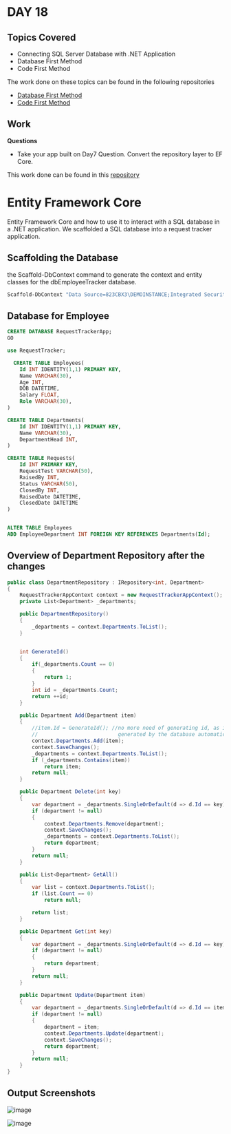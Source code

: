 # DAY 18

## Topics Covered

- Connecting SQL Server Database with .NET Application
- Database First Method
- Code First Method

The work done on these topics can be found in the following repositories

- [Database First Method](./SampleEFApplicationSolution)
- [Code First Method](./EFCoreCodeFirstAppSolution)

## Work

**Questions**
- Take your app built on Day7 Question. Convert the repository layer to EF Core. 

This work done can be found in this [repository](https://github.com/RajKousik/GenSparkTraining/tree/master/Day7/RequestTrackerSolution)

# Entity Framework Core 

Entity Framework Core and how to use it to interact with a SQL database in a .NET application. We scaffolded a SQL database into a request tracker application.

## Scaffolding the Database

the Scaffold-DbContext command to generate the context and entity classes for the dbEmployeeTracker database.

```bash
Scaffold-DbContext "Data Source=823CBX3\DEMOINSTANCE;Integrated Security=true;Initial Catalog=RequestTrackerApp" Microsoft.EntityFrameworkCore.SqlServer -OutputDir Model
```

## Database for Employee


```sql
CREATE DATABASE RequestTrackerApp;
GO

use RequestTracker;

  CREATE TABLE Employees(
	Id INT IDENTITY(1,1) PRIMARY KEY,
	Name VARCHAR(30),
	Age INT,
	DOB DATETIME,
	Salary FLOAT,
	Role VARCHAR(30),
)

CREATE TABLE Departments(
	Id INT IDENTITY(1,1) PRIMARY KEY,
	Name VARCHAR(30),
	DepartmentHead INT,
)

CREATE TABLE Requests(
	Id INT PRIMARY KEY,
	RequestTest VARCHAR(50),
	RaisedBy INT,
	Status VARCHAR(50),
	ClosedBy INT,
	RaisedDate DATETIME,
	ClosedDate DATETIME
)


ALTER TABLE Employees
ADD EmployeeDepartment INT FOREIGN KEY REFERENCES Departments(Id);
```

## Overview of Department Repository after the changes

```c#
public class DepartmentRepository : IRepository<int, Department>
{
    RequestTrackerAppContext context = new RequestTrackerAppContext();
    private List<Department> _departments;

    public DepartmentRepository()
    {
        _departments = context.Departments.ToList();
    }


    int GenerateId()
    {
        if(_departments.Count == 0)
        {
            return 1;
        }
        int id = _departments.Count;
        return ++id;
    }

    public Department Add(Department item)
    {
        //item.Id = GenerateId(); //no more need of generating id, as id will be 
        //                          generated by the database automatically
        context.Departments.Add(item);
        context.SaveChanges();
        _departments = context.Departments.ToList();
        if (_departments.Contains(item)) 
            return item;
        return null;
    }

    public Department Delete(int key)
    {
        var department = _departments.SingleOrDefault(d => d.Id == key);
        if (department != null)
        {
            context.Departments.Remove(department);
            context.SaveChanges();
            _departments = context.Departments.ToList();
            return department;
        }
        return null;
    }

    public List<Department> GetAll()
    {
        var list = context.Departments.ToList();
        if (list.Count == 0)
            return null;

        return list;
    }

    public Department Get(int key)
    {
        var department = _departments.SingleOrDefault(d => d.Id == key);
        if (department != null)
        {
            return department;
        }
        return null;
    }

    public Department Update(Department item)
    {
        var department = _departments.SingleOrDefault(d => d.Id == item.Id);
        if (department != null)
        {
            department = item;
            context.Departments.Update(department);
            context.SaveChanges();
            return department;
        }
        return null;
    }
}

```

## Output Screenshots

![image](https://github.com/RajKousik/GenSparkTraining/assets/91744323/28528c4c-f3e8-42ed-bce3-a9595cb3403e)

![image](https://github.com/RajKousik/GenSparkTraining/assets/91744323/62f2ae46-0945-48b6-8dbd-efdf09f7dfe9)

